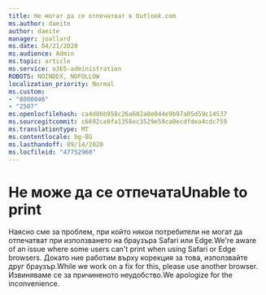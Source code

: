 ```yaml
---
title: Не могат да се отпечатват в Outlook.com
ms.author: daeite
author: daeite
manager: joallard
ms.date: 04/21/2020
ms.audience: Admin
ms.topic: article
ms.service: o365-administration
ROBOTS: NOINDEX, NOFOLLOW
localization_priority: Normal
ms.custom:
- "8000046"
- "2507"
ms.openlocfilehash: ca4d0bb958c26a602a0e044e9b97a05d59c14537
ms.sourcegitcommit: c6692ce0fa1358ec3529e59ca0ecdfdea4cdc759
ms.translationtype: MT
ms.contentlocale: bg-BG
ms.lasthandoff: 09/14/2020
ms.locfileid: "47752960"
---
```

# <a name="unable-to-print"></a><span data-ttu-id="d7bcb-102">Не може да се отпечата</span><span class="sxs-lookup"><span data-stu-id="d7bcb-102">Unable to print</span></span>

<span data-ttu-id="d7bcb-103">Наясно сме за проблем, при който някои потребители не могат да отпечатват при използването на браузъра Safari или Edge.</span><span class="sxs-lookup"><span data-stu-id="d7bcb-103">We're aware of an issue where some users can't print when using Safari or Edge browsers.</span></span> <span data-ttu-id="d7bcb-104">Докато ние работим върху корекция за това, използвайте друг браузър.</span><span class="sxs-lookup"><span data-stu-id="d7bcb-104">While we work on a fix for this, please use another browser.</span></span> <span data-ttu-id="d7bcb-105">Извиняваме се за причиненото неудобство.</span><span class="sxs-lookup"><span data-stu-id="d7bcb-105">We apologize for the inconvenience.</span></span>